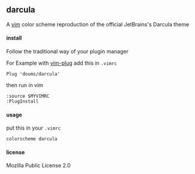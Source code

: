 ## darcula

A [vim](https://www.vim.org/) color scheme reproduction of the official JetBrains's Darcula theme

#### install

Follow the traditional way of your plugin manager

For Example with [vim-plug](https://github.com/junegunn/vim-plug) add this in `.vimrc`
```
Plug 'doums/darcula'
```

then run in vim
```
:source $MYVIMRC
:PlugInstall
```

#### usage

put this in your `.vimrc`
```
colorscheme darcula
```

#### license
Mozilla Public License 2.0

